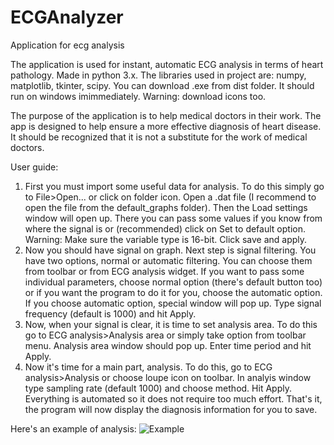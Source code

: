 # ECGAnalyzer
 Application for ecg analysis

The application is used for instant, automatic ECG analysis in terms of heart pathology. Made in python 3.x. The libraries used in project are: numpy, matplotlib, tkinter, scipy.
You can download .exe from dist folder. It should run on windows imimmediately. Warning: download icons too.

The purpose of the application is to help medical doctors in their work. The app is designed to help ensure a more effective diagnosis of heart disease. It should be recognized that it is not a substitute for the work of medical doctors.

User guide:
1. First you must import some useful data for analysis. To do this simply go to File>Open... or click on folder icon. Open a .dat file (I recommend to open the file from the default_graphs folder). Then the Load settings window will open up. There you can pass some values if you know from where the signal is or (recommended) click on Set to default option. Warning: Make sure the variable type is 16-bit. Click save and apply.
2. Now you should have signal on graph. Next step is signal filtering. You have two options, normal or automatic filtering. You can choose them from toolbar or from ECG analysis widget. If you want to pass some individual parameters, choose normal option (there's default button too) or if you want the program to do it for you, choose the automatic option. If you choose automatic option, special window will pop up. Type signal frequency (default is 1000) and hit Apply.
3. Now, when your signal is clear, it is time to set analysis area. To do this go to ECG analysis>Analysis area or simply take option from toolbar menu. Analysis area window should pop up. Enter time period and hit Apply.
4. Now it's time for a main part, analysis. To do this, go to ECG analysis>Analysis or choose loupe icon on toolbar. In analyis window type sampling rate (default 1000) and choose method. Hit Apply.
Everything is automated so it does not require too much effort. That's it, the program will now display the diagnosis information for you to save.

Here's an example of analysis:
![Example](https://user-images.githubusercontent.com/75490317/118397329-b8914100-b653-11eb-8eb2-90e1c972c656.PNG)

